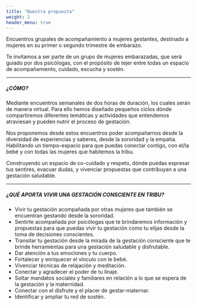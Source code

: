 ```yaml
---
title: "Nuestra propuesta"
weight: 2
header_menu: true
---
```


Encuentros grupales de acompañamiento a mujeres gestantes, destinado a mujeres en su primer o segundo trimestre de embarazo. 

Te invitamos a ser parte de un grupo de mujeres embarazadas, que será guiado por dos psicólogas, con el propósito de tejer entre todas un espacio de acompañamiento, cuidado, escucha y sostén. 

---

##### ¿CÓMO?

Mediante encuentros semanales de dos horas de duración, los cuales serán de manera virtual. Para ello hemos diseñado pequeños ciclos dónde compartiremos diferentes temáticas y actividades que entendemos atraviesan y pueden nutrir el proceso de gestación. 

Nos proponemos desde estos encuentros poder acompañarnos desde la diversidad de experiencias y saberes, desde la sororidad y la empatía. Habilitando un tiempo-espacio para que puedas conectar contigo, con el/la bebé y con todas las mujeres que habitemos la tribu. 

Construyendo un espacio de co-cuidado y respeto, dónde puedas expresar tus sentires, evacuar dudas, y vivenciar propuestas que contribuyan a una gestación saludable.

---

##### ¿QUÉ APORTA VIVIR UNA GESTACIÓN CONSCIENTE EN TRIBU? 

- Vivir tu gestación acompañada por otras mujeres que también se encuentran gestando desde la sororidad. 
- Sentirte acompañada por psicólogas que te brindaremos información y propuestas para que puedas vivir tu gestación como tu elijas desde la toma de decisiones conscientes. 
- Transitar tu gestación desde la mirada de la gestación consciente que te brinde herramientas para una gestación saludable y disfrutable.
- Dar atención a tus emociones y tu cuerpo.
- Fortalecer y enriquecer el vínculo con le bebé.
- Vivenciar técnicas de relajación y meditación.
- Conectar y agradecer el poder de tu linaje.
- Soltar mandatos sociales y familiares en relación a lo que se espera de la gestación y la maternidad.
- Conectar con el disfrute y el placer de gestar-maternar.
- Identificar y ampliar tu red de sostén.

